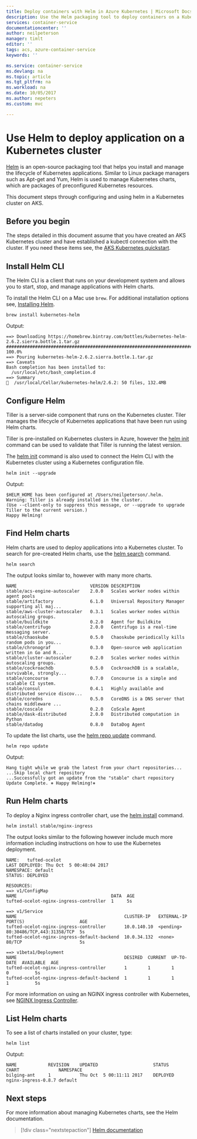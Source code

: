 ```yaml
---
title: Deploy containers with Helm in Azure Kubernetes | Microsoft Docs
description: Use the Helm packaging tool to deploy containers on a Kubernetes cluster in Azure Container Service 
services: container-service
documentationcenter: ''
author: neilpeterson
manager: timlt
editor: ''
tags: acs, azure-container-service
keywords: ''

ms.service: container-service
ms.devlang: na
ms.topic: article
ms.tgt_pltfrm: na
ms.workload: na
ms.date: 10/05/2017
ms.author: nepeters
ms.custom: mvc

---
```

# Use Helm to deploy application on a Kubernetes cluster 

[Helm](https://github.com/kubernetes/helm/) is an open-source packaging tool that helps you install and manage the lifecycle of Kubernetes applications. Similar to Linux package managers such as Apt-get and Yum, Helm is used to manage Kubernetes charts, which are packages of preconfigured Kubernetes resources.

This document steps through configuring and using helm in a Kubernetes cluster on AKS.

## Before you begin

The steps detailed in this document assume that you have created an AKS Kubernetes cluster and have established a kubectl connection with the cluster. If you need these items see, the [AKS Kubernetes quickstart](./kubernetes-walkthrough.md).

## Install Helm CLI

The Helm CLI is a client that runs on your development system and allows you to start, stop, and manage applications with Helm charts. 

To install the Helm CLI on a Mac use `brew`. For additional installation options see, [Installing Helm](https://github.com/kubernetes/helm/blob/master/docs/install.md).
 
```console
brew install kubernetes-helm
```

Output:

```console
==> Downloading https://homebrew.bintray.com/bottles/kubernetes-helm-2.6.2.sierra.bottle.1.tar.gz
######################################################################## 100.0%
==> Pouring kubernetes-helm-2.6.2.sierra.bottle.1.tar.gz
==> Caveats
Bash completion has been installed to:
  /usr/local/etc/bash_completion.d
==> Summary
🍺  /usr/local/Cellar/kubernetes-helm/2.6.2: 50 files, 132.4MB
```

## Configure Helm

Tiller is a server-side component that runs on the Kubernetes cluster. Tiler manages the lifecycle of Kubernetes applications that have been run using Helm charts. 

Tiller is pre-installed on Kubernetes clusters in Azure, however the [helm init](https://docs.helm.sh/helm/#helm-init) command can be used to validate that Tiller is running the latest version. 

The [helm init](https://docs.helm.sh/helm/#helm-init) command is also used to connect the Helm CLI with the Kubernetes cluster using a Kubernetes configuration file.

```console
helm init --upgrade
```

Output:

```console
$HELM_HOME has been configured at /Users/neilpeterson/.helm.
Warning: Tiller is already installed in the cluster.
(Use --client-only to suppress this message, or --upgrade to upgrade Tiller to the current version.)
Happy Helming!
```

## Find Helm charts 

Helm charts are used to deploy applications into a Kubernetes cluster. To search for pre-created Helm charts, use the [helm search](https://docs.helm.sh/helm/#helm-search) command.

```console 
helm search 
```

The output looks similar to, however with many more charts.

```console
NAME                         	VERSION	DESCRIPTION                                       
stable/acs-engine-autoscaler 	2.0.0  	Scales worker nodes within agent pools            
stable/artifactory           	6.1.0  	Universal Repository Manager supporting all maj...
stable/aws-cluster-autoscaler	0.3.1  	Scales worker nodes within autoscaling groups.    
stable/buildkite             	0.2.0  	Agent for Buildkite                               
stable/centrifugo            	2.0.0  	Centrifugo is a real-time messaging server.       
stable/chaoskube             	0.5.0  	Chaoskube periodically kills random pods in you...
stable/chronograf            	0.3.0  	Open-source web application written in Go and R...
stable/cluster-autoscaler    	0.2.0  	Scales worker nodes within autoscaling groups.    
stable/cockroachdb           	0.5.0  	CockroachDB is a scalable, survivable, strongly...
stable/concourse             	0.7.0  	Concourse is a simple and scalable CI system.     
stable/consul                	0.4.1  	Highly available and distributed service discov...
stable/coredns               	0.5.0  	CoreDNS is a DNS server that chains middleware ...
stable/coscale               	0.2.0  	CoScale Agent                                     
stable/dask-distributed      	2.0.0  	Distributed computation in Python                 
stable/datadog               	0.8.0  	DataDog Agent  
```

To update the list charts, use the [helm repo update](https://docs.helm.sh/helm/#helm-repo-update) command.

```console 
helm repo update 
```

Output:

```console
Hang tight while we grab the latest from your chart repositories...
...Skip local chart repository
...Successfully got an update from the "stable" chart repository
Update Complete. ⎈ Happy Helming!⎈ 
```

## Run Helm charts 
 
To deploy a Nginx ingress controller chart, use the [helm install](https://docs.helm.sh/helm/#helm-install) command.

```console
helm install stable/nginx-ingress 
```

The output looks similar to the following however include much more information including instructions on how to use the Kubernetes deployment.

```console
NAME:   tufted-ocelot
LAST DEPLOYED: Thu Oct  5 00:48:04 2017
NAMESPACE: default
STATUS: DEPLOYED

RESOURCES:
==> v1/ConfigMap
NAME                                    DATA  AGE
tufted-ocelot-nginx-ingress-controller  1     5s

==> v1/Service
NAME                                         CLUSTER-IP   EXTERNAL-IP  PORT(S)                     AGE
tufted-ocelot-nginx-ingress-controller       10.0.140.10  <pending>    80:30486/TCP,443:31358/TCP  5s
tufted-ocelot-nginx-ingress-default-backend  10.0.34.132  <none>       80/TCP                      5s

==> v1beta1/Deployment
NAME                                         DESIRED  CURRENT  UP-TO-DATE  AVAILABLE  AGE
tufted-ocelot-nginx-ingress-controller       1        1        1           0          5s
tufted-ocelot-nginx-ingress-default-backend  1        1        1           1          5s
```

For more information on using an NGINX ingress controller with Kubernetes, see [NGINX Ingress Controller](https://github.com/kubernetes/ingress/tree/master/controllers/nginx).

## List Helm charts

To see a list of charts installed on your cluster, type:

```console
helm list 
```

Output:

```console
NAME         	REVISION	UPDATED                 	STATUS  	CHART              	NAMESPACE
bilging-ant  	1       	Thu Oct  5 00:11:11 2017	DEPLOYED	nginx-ingress-0.8.7	default 
```
  
## Next steps

For more information about managing Kubernetes charts, see the Helm documentation.

> [!div class="nextstepaction"]
> [Helm documentation](https://github.com/kubernetes/helm/blob/master/docs/index.md)